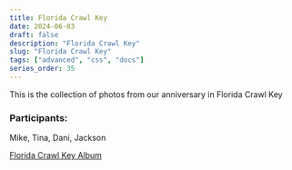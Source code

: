 ```yaml
---
title: Florida Crawl Key
date: 2024-06-03
draft: false
description: "Florida Crawl Key"
slug: "Florida Crawl Key"
tags: ["advanced", "css", "docs"]
series_order: 35
---
```


This is the collection of photos from our anniversary in Florida Crawl Key

### Participants:
Mike, Tina, Dani, Jackson

[Florida Crawl Key Album](https://photos.app.goo.gl/JbTj6q1jsqPPVWP46)
